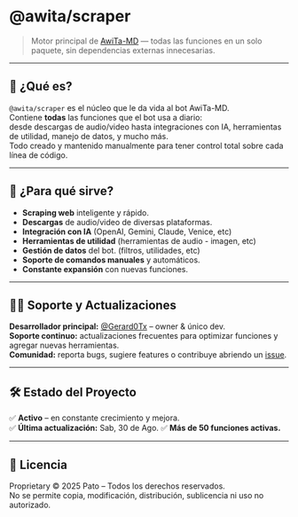 # @awita/scraper

> Motor principal de [AwiTa-MD](https://github.com/Gerard0Tx/AwiTaBot-MD) — todas las funciones en un solo paquete, sin dependencias externas innecesarias.

---

## 🧪 ¿Qué es?

`@awita/scraper` es el núcleo que le da vida al bot AwiTa-MD.  
Contiene **todas** las funciones que el bot usa a diario:  
desde descargas de audio/video hasta integraciones con IA, herramientas de utilidad, manejo de datos, y mucho más.  
Todo creado y mantenido manualmente para tener control total sobre cada línea de código.

---

## 🎯 ¿Para qué sirve?

- **Scraping web** inteligente y rápido.
- **Descargas** de audio/video de diversas plataformas.
- **Integración con IA** (OpenAI, Gemini, Claude, Venice, etc)
- **Herramientas de utilidad** (herramientas de audio - imagen, etc)
- **Gestión de datos** del bot. (filtros, utilidades, etc)
- **Soporte de comandos manuales** y automáticos.
- **Constante expansión** con nuevas funciones.

---

## 🧑‍💻 Soporte y Actualizaciones

**Desarrollador principal:** [@Gerard0Tx](https://github.com/gerard0tx) – owner & único dev.  
**Soporte continuo:** actualizaciones frecuentes para optimizar funciones y agregar nuevas herramientas.  
**Comunidad:** reporta bugs, sugiere features o contribuye abriendo un [issue](https://github.com/Gerard0Tx/AwiTaBot-MD/issues).

---

## 🛠️ Estado del Proyecto

✅ **Activo** – en constante crecimiento y mejora.  
✅ **Última actualización:** Sab, 30 de Ago.
✅ **Más de 50 funciones activas.**

---

## 📄 Licencia

Proprietary © 2025 Pato – Todos los derechos reservados.  
No se permite copia, modificación, distribución, sublicencia ni uso no autorizado.
